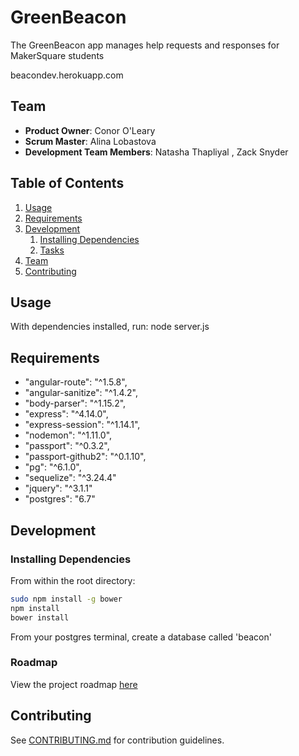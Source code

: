 # GreenBeacon

The GreenBeacon app manages help requests and responses for MakerSquare students

beacondev.herokuapp.com

## Team

  - __Product Owner__: Conor O'Leary
  - __Scrum Master__: Alina Lobastova
  - __Development Team Members__: Natasha Thapliyal , Zack Snyder

## Table of Contents

1. [Usage](#Usage)
1. [Requirements](#requirements)
1. [Development](#development)
    1. [Installing Dependencies](#installing-dependencies)
    1. [Tasks](#tasks)
1. [Team](#team)
1. [Contributing](#contributing)

## Usage

With dependencies installed, run:
node server.js



## Requirements

- "angular-route": "^1.5.8",
- "angular-sanitize": "^1.4.2",
- "body-parser": "^1.15.2",
- "express": "^4.14.0",
- "express-session": "^1.14.1",
- "nodemon": "^1.11.0",
- "passport": "^0.3.2",
- "passport-github2": "^0.1.10",
- "pg": "^6.1.0",
- "sequelize": "^3.24.4"
- "jquery": "^3.1.1"
- "postgres": "6.7"


## Development

### Installing Dependencies

From within the root directory:

```sh
sudo npm install -g bower
npm install
bower install
```


From your postgres terminal, create a database called 'beacon'

### Roadmap

View the project roadmap [here](https://github.com/GreenBeacon/GreenBeacon/issues)


## Contributing

See [CONTRIBUTING.md](CONTRIBUTING.md) for contribution guidelines.
